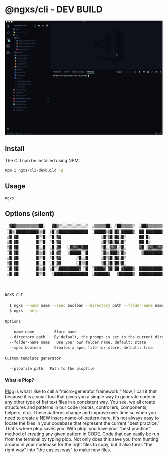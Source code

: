 # @ngxs/cli - DEV BUILD

![CLI Screenshot](assets/cli.gif)

## Install
The CLI can be installed using NPM:

```bash
npm i ngxs-cli-devbuild -g
```

## Usage

```bash
ngxs
```

## Options (silent)

```bash
  ▓█▓▒▒▒▒▒▒▒▒▒▒██░   ▓█▒░░░░░░░░░░░░░  ░▒▒▒▒▒██░ ░██▒▒▒▒▒░  ░██▓▒▒▒▒▒▒▒▒▒▒▒▒░
 ░█░░██████████░░█  ░█░▒█████████████  ░█████░▒█ █▓░█████▒  ██ █████████████▓
 ░█ ▓█        █░░█  ░█ ▓▓                  ░█░▒█ █▓░█░      ██ █░
 ░█ ▓█        █░░█  ░█ ▓▓                  ░█░▒█░█▓░█░      ██ █░
 ░█ ▓█        █░░█  ░█ ▓▓   ░▓▓▓▓▓▓██      ░█░░▓▓▓░░█░      ▓█ ░▓▓▓▓▓▓▓▓▓███
 ░█ ▓█        █░░█  ░█ ▓▓   ░█████░░█      ░█░░███▒░█░       ▒████████████ █▒
 ░█ ▓█        █░░█  ░█ ▓▓       ░█░░█      ░█░▒█ █▓░█░                  ▓█ █▓
 ░█ ▓█        █░░█  ░█ ▓▓       ░█░░█      ░█░▒█ █▓░█░                  ▓█ █▓
 ░█ ▓█        █░░█  ░█░░█████████▓ ░█  ░████▓ ▓█ ██ ▓████▒  █████████████▒░█▒
 ░█ ▓█        █░░█   ░███████████████  ░██████▓   ▒██████▒  ███████████████░



NGXS CLI

  $ ngxs --name name --spec boolean --directory path --folder-name name
  $ ngxs --help
  
Options

  --name name         Store name  
  --directory path    By default, the prompt is set to the current directory
  --folder-name name   Use your own folder name, default: state  
  --spec boolean      Creates a spec file for store, default: true

Custom template generator

  --plopfile path   Path to the plopfile
```


#### What is Plop?

[Plop](https://www.npmjs.com/package/plop) is what I like to call a "micro-generator framework." Now, I call it that because it is a small tool that gives you a simple way to generate code or any other type of flat text files in a consistent way. You see, we all create structures and patterns in our code (routes, controllers, components, helpers, etc). These patterns change and improve over time so when you need to create a NEW insert-name-of-pattern-here, it's not always easy to locate the files in your codebase that represent the current "best practice." That's where plop saves you. With plop, you have your "best practice" method of creating any given pattern in CODE. Code that can easily be run from the terminal by typing plop. Not only does this save you from hunting around in your codebase for the right files to copy, but it also turns "the right way" into "the easiest way" to make new files.
